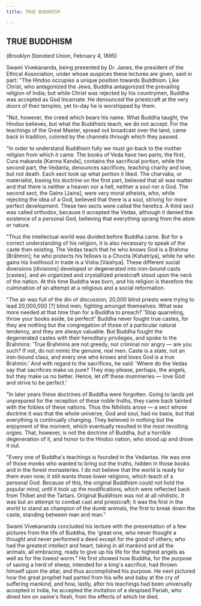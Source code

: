 ```yaml
---
title: TRUE BUDDHISM

---
```





  

## TRUE BUDDHISM

(*Brooklyn Standard Union*, February 4, 1895)

Swami Vivekananda, being presented by Dr. Janes, the president of the
Ethical Association, under whose auspices these lectures are given, said
in part: "The Hindoo occupies a unique position towards Buddhism. Like
Christ, who antagonized the Jews, Buddha antagonized the prevailing
religion of India; but while Christ was rejected by his countrymen,
Buddha was accepted as God Incarnate. He denounced the priestcraft at
the very doors of their temples, yet to-day he is worshipped by them.

"Not, however, the creed which bears his name. What Buddha taught, the
Hindoo believes, but what the Buddhists teach, we do not accept. For the
teachings of the Great Master, spread out broadcast over the land, came
back in tradition, colored by the channels through which they passed.

"In order to understand Buddhism fully we must go-back to the mother
religion from which it came. The books of Veda have two parts; the
first, Cura makanda \[Karma Kanda\], contains the sacrificial portion,
while the second part, the Vedanta, denounces sacrifices, teaching
charity and love, but not death. Each sect took up what portion it
liked. The charvaka, or materialist, basing his doctrine on the first
part, believed that all was matter and that there is neither a heaven
nor a hell, neither a soul nor a God. The second sect, the Gains
\[Jains\], were very moral atheists, who, while rejecting the idea of a
God, believed that there is a soul, striving for more perfect
development. These two sects were called the heretics. A third sect was
called orthodox, because it accepted the Vedas, although it denied the
existence of a personal God, believing that everything sprang from the
atom or nature.

"Thus the intellectual world was divided before Buddha came. But for a
correct understanding of his religion, it is also necessary to speak of
the caste then existing. The Vedas teach that he who knows God is a
Brahma \[Brāhmin\]; he who protects his fellows is a Chocta
\[Kshatriya\], while he who gains his livelihood in trade is a Visha
\[Vaishya\]. These different social diversions \[divisions\] developed
or degenerated into iron-bound casts \[castes\], and an organized and
crystallized priestcraft stood upon the neck of the nation. At this time
Buddha was born, and his religion is therefore the culmination of an
attempt at a religious and a social reformation.

"The air was full of the din of discussion; 20,000 blind priests were
trying to lead 20,000,000 \[?\] blind men, fighting amongst themselves.
What was more needed at that time than for a Buddha to preach? 'Stop
quarreling, throw your books aside, be perfect!' Buddha never fought
true castes, for they are nothing but the congregation of those of a
particular natural tendency, and they are always valuable. But Buddha
fought the degenerated castes with their hereditary privileges, and
spoke to the Brahmins: 'True Brahmins are not greedy, nor criminal nor
angry — are you such? If not, do not mimic the genuine, real men. Caste
is a state, not an iron-bound class, and every one who knows and loves
God is a true Brahmin.' And with regard to the sacrifices, he said:
'Where do the Vedas say that sacrifices make us pure? They may please,
perhaps, the angels, but they make us no better. Hence, let off these
mummeries — love God and strive to be perfect.'

"In later years these doctrines of Buddha were forgotten. Going to lands
yet unprepared for the reception of these noble truths, they came back
tainted with the foibles of these nations. Thus the Nihilists arose — a
sect whose doctrine it was that the whole universe, God and soul, had no
basis, but that everything is continually changing. They believed in
nothing but the enjoyment of the moment, which eventually resulted in
the most revolting orgies. That, however, is not the doctrine of Buddha,
but a horrible degeneration of it, and honor to the Hindoo nation, who
stood up and drove it out.

"Every one of Buddha's teachings is founded in the Vedantas. He was one
of those monks who wanted to bring out the truths, hidden in those books
and in the forest monasteries. I do not believe that the world is ready
for them even now; it still wants those lower religions, which teach of
a personal God. Because of this, the original Buddhism could not hold
the popular mind, until it took up the modifications, which were
reflected back from Thibet and the Tartars. Original Buddhism was not at
all nihilistic. It was but an attempt to combat cast and priestcraft; it
was the first in the world to stand as champion of the dumb animals, the
first to break down the caste, standing between man and man."

Swami Vivekananda concluded his lecture with the presentation of a few
pictures from the life of Buddha, the 'great one, who never thought a
thought and never performed a deed except for the good of others; who
had the greatest intellect and heart, taking in all mankind and all the
animals, all embracing, ready to give up his life for the highest angels
as well as for the lowest worm." He first showed how Buddha, for the
purpose of saving a herd of sheep, intended for a king's sacrifice, had
thrown himself upon the altar, and thus accomplished his purpose. He
next pictured how the great prophet had parted from his wife and baby at
the cry of suffering mankind, and how, lastly, after his teachings had
been universally accepted in India, he accepted the invitation of a
despised Pariah, who dined him on swine's flesh, from the effects of
which he died.


